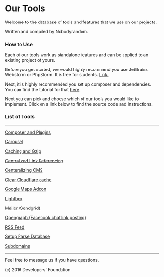# Our Tools

Welcome to the database of tools and features that we use on our projects.

Written and compiled by Nobodyrandom.

### How to Use

Each of our tools work as standalone features and can be applied to an existing project of yours. 

Before you get started, we would highly recommend you use JetBrains Webstorm or PhpStorm. It is free for students. [Link.](https://www.jetbrains.com/products.html)

Next, it is highly recommended you set up composer and dependencies. You can find the tutorial for that [here](/!composer_and__plugins/).

Next you can pick and choose which of our tools you would like to implement. 
Click on a link below to find the source code and instructions. 

### List of Tools

------------------------

[Composer and Plugins](!composer_and_plugins/)

[Carousel](3x_carousel/)

[Caching and Gzip](caching_and_gzip/)

[Centralized Link Referencing](centralized_link_referencing/)

[Centeralizing CMS](centralizing_cms/)

[Clear Cloudflare cache](clear_cloudflare_cache/)

[Google Maps Addon](google_map)

[Lightbox](lightbox/)

[Mailer (Sendgrid)](mailer/)

[Opengraph (Facebook chat link posting)](opengraph_\(facebook_chat_link_posting\)/)

[RSS Feed](rss_feed/)

[Setup Parse Database](setup_parse_database/)

[Subdomains](subdomain/)

--------------------------


 Feel free to message us if you have questions.


(c) 2016 Developers' Foundation